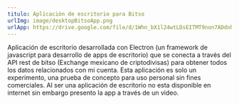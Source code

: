 ```yaml
---
titulo: Aplicación de escritorio para Bitso
urlImg: image/desktopBitsoApp.png
urlApp: https://drive.google.com/file/d/1Whn_bX1l24wtLDsEITMT9non7ADdnhA6/view?usp=sharing
---
```


Aplicación de escritorio desarrollada con Electron (un framework de javascript para desarrollo de apps de escritorio) que se conecta a través del API rest de bitso (Exchange mexicano de criptodivisas) para obtener todos los datos relacionados con mi cuenta. Esta aplicación es solo un experimento, una prueba de concepto para uso personal sin fines comerciales. Al ser una aplicación de escritorio no esta disponible en internet sin embargo presento la app a través de un video.